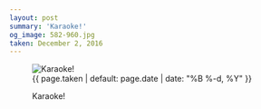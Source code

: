 ```yaml
---
layout: post
summary: 'Karaoke!'
og_image: 582-960.jpg
taken: December 2, 2016
---
```


<figure class="post">
<img alt="Karaoke!" sizes="(min-width: 700px) 50vw, calc(100vw - 2rem)" src="{{ site.assets_url }}/582-480.jpg" srcset="{{ site.assets_url }}/582-240.jpg 240w, {{ site.assets_url }}/582-480.jpg 480w, {{ site.assets_url }}/582-720.jpg 720w, {{ site.assets_url }}/582-960.jpg 960w"/>
<figcaption>
<time>{{ page.taken | default: page.date | date: "%B %-d, %Y" }}</time>
<p>Karaoke!</p>
</figcaption>
</figure>
